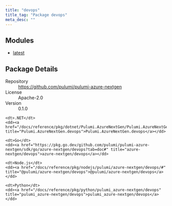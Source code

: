 ```yaml
---
title: "devops"
title_tag: "Package devops"
meta_desc: ""
---
```


<!-- WARNING: this file was generated by Pulumi Docs Generator. -->
<!-- Do not edit by hand unless you're certain you know what you are doing! -->



<h2 id="modules">Modules</h2>
<ul class="api">
    <li><a href="latest/" title="latest"><span class="symbol module"></span>latest</a></li>
</ul>

<h2 id="package-details">Package Details</h2>
<dl class="package-details">
	<dt>Repository</dt>
	<dd><a href="https://github.com/pulumi/pulumi-azure-nextgen">https://github.com/pulumi/pulumi-azure-nextgen</a></dd>
	<dt>License</dt>
	<dd>Apache-2.0</dd>
	<dt>Version</dt>
	<dd>0.1.0</dd>
</dl>



<dl class="tabular">

    <dt>.NET</dt>
    <dd><a href="/docs/reference/pkg/dotnet/Pulumi.AzureNextGen/Pulumi.AzureNextGen.devops.html" title="Pulumi.AzureNextGen.devops">Pulumi.AzureNextGen.devops</a></dd>

    <dt>Go</dt>
    <dd><a href="https://pkg.go.dev/github.com/pulumi/pulumi-azure-nextgen/sdk/go/azure-nextgen/devops?tab=doc#" title="azure-nextgen/devops">azure-nextgen/devops</a></dd>

    <dt>Node.js</dt>
    <dd><a href="/docs/reference/pkg/nodejs/pulumi/azure-nextgen/devops/#" title="@pulumi/azure-nextgen/devops">@pulumi/azure-nextgen/devops</a></dd>

    <dt>Python</dt>
    <dd><a href="/docs/reference/pkg/python/pulumi_azure-nextgen/devops" title="pulumi_azure-nextgen/devops">pulumi_azure-nextgen/devops</a></dd>

</dl>

